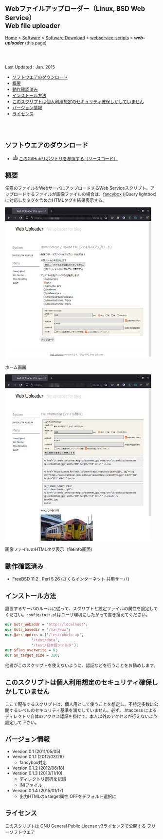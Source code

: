## Webファイルアップローダー（Linux, BSD Web Service）<br />Web file uploader<!-- omit in toc -->

[Home](https://oasis3855.github.io/webpage/) > [Software](https://oasis3855.github.io/webpage/software/index.html) > [Software Download](https://oasis3855.github.io/webpage/software/software-download.html) > [webservice-scripts](../README.md) > ***web-uploader*** (this page)

<br />
<br />

Last Updated : Jan. 2015

- [ソフトウエアのダウンロード](#ソフトウエアのダウンロード)
- [概要](#概要)
- [動作確認済み](#動作確認済み)
- [インストール方法](#インストール方法)
- [このスクリプトは個人利用想定のセキュリティ確保しかしていません](#このスクリプトは個人利用想定のセキュリティ確保しかしていません)
- [バージョン情報](#バージョン情報)
- [ライセンス](#ライセンス)

<br />
<br />

## ソフトウエアのダウンロード

- ![download icon](../readme_pics/soft-ico-download-darkmode.gif)   [このGitHubリポジトリを参照する（ソースコード）](../web-uploader/) 

## 概要

任意のファイルをWebサーバにアップロードするWeb Serviceスクリプト。アップロードするファイルが画像ファイルの場合は、[fancybox](http://fancybox.net/) (jQuery lightbox) に対応したタグを含めたHTMLタグを結果表示する。

![ホーム画面](readme_pics/webuploader-homescreen.jpg)

ホーム画面

![画像ファイルのHTMLタグ表示（fileinfo画面）](readme_pics/webuploader-fileinfo.jpg)

画像ファイルのHTMLタグ表示（fileinfo画面）

## 動作確認済み

- FreeBSD 11.2 , Perl 5.26  (さくらインターネット 共用サーバ)

## インストール方法

設置するサーバのルールに従って、スクリプトと設定ファイルの属性を設定してください。```config/init.pl```はユーザ環境にしたがって書き換えてください。

```Perl
our $str_webaddr = 'http://localhost';
our $str_basedir = '/var/www';
our @arr_updirs = ('/test/photo-up',
			'/test/data',
			'/test/日本語フォルダ');
our $flag_overwrite = 0;
our $n_target_size = 320;
```

他者がこのスクリプトを使えないように、認証などを行うことをお勧めします。 

## このスクリプトは個人利用想定のセキュリティ確保しかしていません

ここで配布するスクリプトは、個人用として使うことを想定し、不特定多数に公開するレベルのセキュリティ基準を満たしていません。必ず、.htaccess によるディレクトリ自体のアクセス認証を掛けて、本人以外のアクセスが行えないよう設定して下さい。

## バージョン情報

- Version 0.1 (2011/05/05)
- Version 0.1.1 (2012/03/26)
  - fancybox対応
- Version 0.1.2 (2012/06/18)
- Version 0.1.3 (2013/11/10)
  - ディレクトリ選択を記憶
  - INIファイル
- Version 0.1.4 (2015/01/17)
  - 出力HTMLのa target属性 OFFをデフォルト選択に


## ライセンス

このスクリプトは [GNU General Public License v3ライセンスで公開する](https://gpl.mhatta.org/gpl.ja.html) フリーソフトウエア
